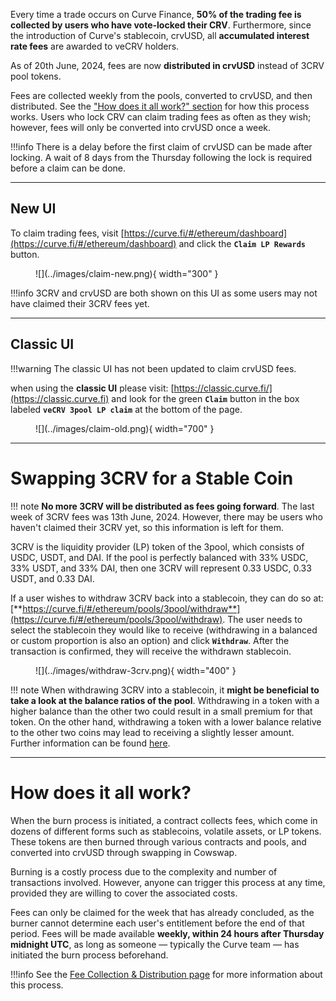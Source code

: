 Every time a trade occurs on Curve Finance, **50% of the trading fee is collected by users who have vote-locked their CRV**. Furthermore, since the introduction of Curve's stablecoin, crvUSD, all **accumulated interest rate fees** are awarded to veCRV holders.

As of 20th June, 2024, fees are now **distributed in crvUSD** instead of 3CRV pool tokens.

Fees are collected weekly from the pools, converted to crvUSD, and then distributed.  See the ["How does it all work?" section](#how-does-it-all-work) for how this process works.  Users who lock CRV can claim trading fees as often as they wish; however, fees will only be converted into crvUSD once a week.



!!!info
    There is a delay before the first claim of crvUSD can be made after locking. A wait of 8 days from the Thursday following the lock is required before a claim can be done.


---

## **New UI**

To claim trading fees, visit [https://curve.fi/#/ethereum/dashboard](https://curve.fi/#/ethereum/dashboard) and click the **`Claim LP Rewards`** button. 

<figure markdown>
  ![](../images/claim-new.png){ width="300" }
  <figcaption></figcaption>
</figure>

!!!info
    3CRV and crvUSD are both shown on this UI as some users may not have claimed their 3CRV fees yet.

---

## **Classic UI**

!!!warning
    The classic UI has not been updated to claim crvUSD fees.

when using the **classic UI** please visit: [https://classic.curve.fi/](https://classic.curve.fi) and look for the green **`Claim`** button in the box labeled **`veCRV 3pool LP claim`** at the bottom of the page.

<figure markdown>
  ![](../images/claim-old.png){ width="700" }
  <figcaption></figcaption>
</figure>

---

# **Swapping 3CRV for a Stable Coin**

!!! note
    **No more 3CRV will be distributed as fees going forward**.  The last week of 3CRV fees was 13th June, 2024.  However, there may be users who haven't claimed their 3CRV yet, so this information is left for them.

3CRV is the liquidity provider (LP) token of the 3pool, which consists of USDC, USDT, and DAI. If the pool is perfectly balanced with 33% USDC, 33% USDT, and 33% DAI, then one 3CRV will represent 0.33 USDC, 0.33 USDT, and 0.33 DAI.

If a user wishes to withdraw 3CRV back into a stablecoin, they can do so at: [**https://curve.fi/#/ethereum/pools/3pool/withdraw**](https://curve.fi/#/ethereum/pools/3pool/withdraw). The user needs to select the stablecoin they would like to receive (withdrawing in a balanced or custom proportion is also an option) and click **`Withdraw`**. After the transaction is confirmed, they will receive the withdrawn stablecoin.

<figure markdown>
  ![](../images/withdraw-3crv.png){ width="400" }
  <figcaption></figcaption>
</figure>


!!! note
    When withdrawing 3CRV into a stablecoin, it **might be beneficial to take a look at the balance ratios of the pool**. Withdrawing in a token with a higher balance than the other two could result in a small premium for that token. On the other hand, withdrawing a token with a lower balance relative to the other two coins may lead to receiving a slightly lesser amount. Further information can be found [here](../lp/deposit-faqs.md#but-does-that-mean-i-can-still-withdraw-in-my-favorite-stable-coin).

---

# **How does it all work?**

When the burn process is initiated, a contract collects fees, which come in dozens of different forms such as stablecoins, volatile assets, or LP tokens. These tokens are then burned through various contracts and pools, and converted into crvUSD through swapping in Cowswap.

Burning is a costly process due to the complexity and number of transactions involved. However, anyone can trigger this process at any time, provided they are willing to cover the associated costs.

Fees can only be claimed for the week that has already concluded, as the burner cannot determine each user's entitlement before the end of that period. Fees will be made available **weekly, within 24 hours after Thursday midnight UTC**, as long as someone — typically the Curve team — has initiated the burn process beforehand.

!!!info
    See the [Fee Collection & Distribution page](./fee-collection-distribution.md) for more information about this process.